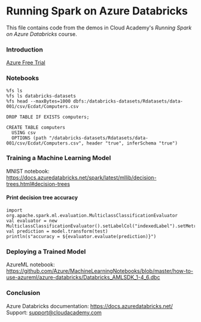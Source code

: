 # Running Spark on Azure Databricks
This file contains code from the demos in Cloud Academy's _Running Spark on Azure Databricks_ course.  

### Introduction
[Azure Free Trial](https://azure.microsoft.com/free)  

### Notebooks
```
%fs ls
%fs ls databricks-datasets
%fs head --maxBytes=1000 dbfs:/databricks-datasets/Rdatasets/data-001/csv/Ecdat/Computers.csv
```
```
DROP TABLE IF EXISTS computers;

CREATE TABLE computers
  USING csv
  OPTIONS (path "/databricks-datasets/Rdatasets/data-001/csv/Ecdat/Computers.csv", header "true", inferSchema "true")
```

### Training a Machine Learning Model
MNIST notebook: https://docs.azuredatabricks.net/spark/latest/mllib/decision-trees.html#decision-trees

#### Print decision tree accuracy
```
import org.apache.spark.ml.evaluation.MulticlassClassificationEvaluator
val evaluator = new MulticlassClassificationEvaluator().setLabelCol("indexedLabel").setMetricName("weightedPrecision")
val prediction = model.transform(test)
println(s"accuracy = ${evaluator.evaluate(prediction)}")
```

### Deploying a Trained Model
AzureML notebook: https://github.com/Azure/MachineLearningNotebooks/blob/master/how-to-use-azureml/azure-databricks/Databricks_AMLSDK_1-4_6.dbc

### Conclusion
Azure Databricks documentation: https://docs.azuredatabricks.net/  
Support: support@cloudacademy.com
